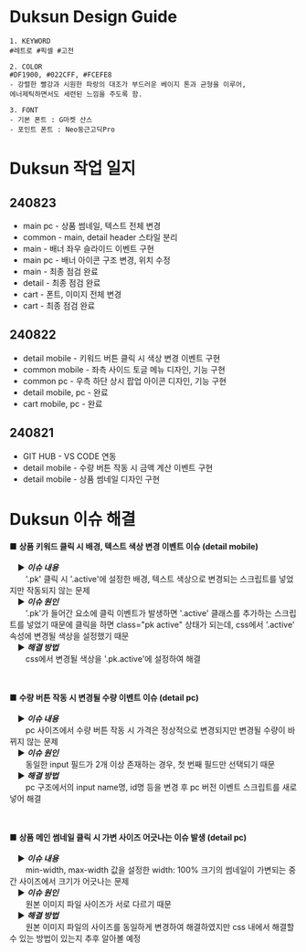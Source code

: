 # Duksun Design Guide
    1. KEYWORD
    #레트로 #픽셀 #고전
    
    2. COLOR
    #DF1900, #022CFF, #FCEFE8
    - 강렬한 빨강과 시원한 파랑의 대조가 부드러운 베이지 톤과 균형을 이루어,
    에너제틱하면서도 세련된 느낌을 주도록 함.
    
    3. FONT
    - 기본 폰트 : G마켓 산스
    - 포인트 폰트 : Neo둥근고딕Pro


# Duksun 작업 일지

## 240823
* main pc - 상품 썸네일, 텍스트 전체 변경
* common - main, detail header 스타일 분리
* main - 배너 좌우 슬라이드 이벤트 구현
* main pc - 배너 아이콘 구조 변경, 위치 수정
* main - 최종 점검 완료
* detail - 최종 점검 완료
* cart - 폰트, 이미지 전체 변경
* cart - 최종 점검 완료


## 240822
* detail mobile - 키워드 버튼 클릭 시 색상 변경 이벤트 구현
* common mobile - 좌측 사이드 토글 메뉴 디자인, 기능 구현
* common pc - 우측 하단 상시 팝업 아이콘 디자인, 기능 구현
* detail mobile, pc - 완료
* cart mobile, pc - 완료

## 240821
* GIT HUB - VS CODE 연동
* detail mobile - 수량 버튼 작동 시 금액 계산 이벤트 구현
* detail mobile - 상품 썸네일 디자인 구현


# Duksun 이슈 해결

■ __상품 키워드 클릭 시 배경, 텍스트 색상 변경 이벤트 이슈 (detail mobile)__
<br>
<br>
&emsp;▶ ___이슈 내용___<br> &emsp;&emsp;'.pk' 클릭 시 '.active'에 설정한 배경, 텍스트 색상으로 변경되는 스크립트를 넣었지만 작동되지 않는 문제<br>
&emsp;▶ ___이슈 원인___<br> &emsp;&emsp;'.pk'가 들어간 요소에 클릭 이벤트가 발생하면 '.active' 클래스를 추가하는 스크립트를 넣었기 때문에 클릭을 하면 class="pk active" 상태가 되는데, css에서 '.active' 속성에 변경될 색상을 설정했기 때문<br>
&emsp;▶ ___해결 방법___<br> &emsp;&emsp;css에서 변경될 색상을 '.pk.active'에 설정하여 해결<br>
<br>
<br>

■ __수량 버튼 작동 시 변경될 수량 이벤트 이슈 (detail pc)__
<br>
<br>
&emsp;▶ ___이슈 내용___<br> &emsp;&emsp;pc 사이즈에서 수량 버튼 작동 시 가격은 정상적으로 변경되지만 변경될 수량이 바뀌지 않는 문제<br>
&emsp;▶ ___이슈 원인___<br> &emsp;&emsp;동일한 input 필드가 2개 이상 존재하는 경우, 첫 번째 필드만 선택되기 때문<br>
&emsp;▶ ___해결 방법___<br> &emsp;&emsp;pc 구조에서의 input name명, id명 등을 변경 후 pc 버전 이벤트 스크립트를 새로 넣어 해결<br>
<br>
<br>

■ __상품 메인 썸네일 클릭 시 가변 사이즈 어긋나는 이슈 발생 (detail pc)__
<br>
<br>
&emsp;▶ ___이슈 내용___<br> &emsp;&emsp;min-width, max-width 값을 설정한 width: 100% 크기의 썸네일이 가변되는 중간 사이즈에서 크기가 어긋나는 문제 <br>
&emsp;▶ ___이슈 원인___<br> &emsp;&emsp;원본 이미지 파일 사이즈가 서로 다르기 때문<br>
&emsp;▶ ___해결 방법___<br> &emsp;&emsp;원본 이미지 파일의 사이즈를 동일하게 변경하여 해결하였지만 css 내에서 해결할 수 있는 방법이 있는지 추후 알아볼 예정<br>
<br>
<br>

